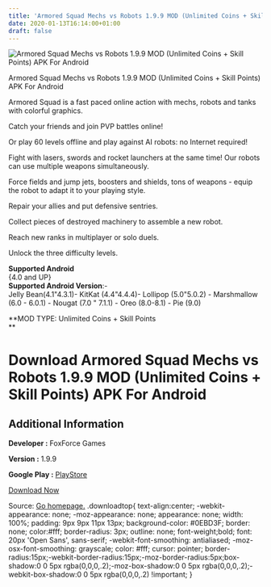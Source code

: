 ```yaml
---
title: 'Armored Squad Mechs vs Robots 1.9.9 MOD (Unlimited Coins + Skill Points) APK For Android'
date: 2020-01-13T16:14:00+01:00
draft: false
---
```


![Armored Squad Mechs vs Robots 1.9.9 MOD (Unlimited Coins + Skill Points) APK For Android](https://i1.wp.com/apkhome.net/wp-content/uploads/2020/01/Armored-Squad-Mechs-vs-Robots-1.9.9-MOD-Unlimited-Coins-Skill-Points.png "Armored Squad Mechs vs Robots 1.9.9 MOD (Unlimited Coins + Skill Points) APK For Android")

  

Armored Squad Mechs vs Robots 1.9.9 MOD (Unlimited Coins + Skill Points) APK For Android

Armored Squad is a fast paced online action with mechs, robots and tanks with colorful graphics.

Catch your friends and join PVP battles online!

Or play 60 levels offline and play against AI robots: no Internet required!

Fight with lasers, swords and rocket launchers at the same time! Our robots can use multiple weapons simultaneously.

Force fields and jump jets, boosters and shields, tons of weapons - equip the robot to adapt it to your playing style.

Repair your allies and put defensive sentries.

Collect pieces of destroyed machinery to assemble a new robot.

Reach new ranks in multiplayer or solo duels.

Unlock the three difficulty levels.

**Supported Android**  
{4.0 and UP}  
**Supported Android Version**:-  
Jelly Bean(4.1"4.3.1)- KitKat (4.4"4.4.4)- Lollipop (5.0"5.0.2) - Marshmallow (6.0 - 6.0.1) - Nougat (7.0 " 7.1.1) - Oreo (8.0-8.1) - Pie (9.0)

**MOD TYPE: Unlimited Coins + Skill Points  
**

Download Armored Squad Mechs vs Robots 1.9.9 MOD (Unlimited Coins + Skill Points) APK For Android
=================================================================================================

Additional Information
----------------------

**Developer :** FoxForce Games

**Version :** 1.9.9

**Google Play :** [PlayStore](https://play.google.com/store/apps/details?id=com.FoxForceGames.ArmoredSquad)

  

[Download Now](https://store4app.co/post/armored-squad-mechs-vs-robots-1-9-9-mod-unlimited-coins-skill-points-apk-for-android_1578921404)

  
Source: [Go homepage.](https://store4app.co/post/armored-squad-mechs-vs-robots-1-9-9-mod-unlimited-coins-skill-points-apk-for-android_1578921404) .downloadtop{ text-align:center; -webkit-appearance: none; -moz-appearance: none; appearance: none; width: 100%; padding: 9px 9px 11px 13px; background-color: #0EBD3F; border: none; color:#fff; border-radius: 3px; outline: none; font-weight;bold; font: 20px 'Open Sans', sans-serif; -webkit-font-smoothing: antialiased; -moz-osx-font-smoothing: grayscale; color: #fff; cursor: pointer; border-radius:15px;-webkit-border-radius:15px;-moz-border-radius:5px;box-shadow:0 0 5px rgba(0,0,0,.2);-moz-box-shadow:0 0 5px rgba(0,0,0,.2);-webkit-box-shadow:0 0 5px rgba(0,0,0,.2) !important; }